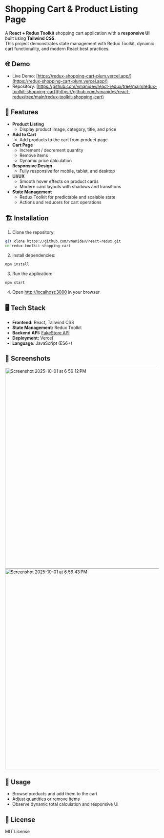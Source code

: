 # Shopping Cart & Product Listing Page

A **React + Redux Toolkit** shopping cart application with a **responsive UI** built using **Tailwind CSS**.  
This project demonstrates state management with Redux Toolkit, dynamic cart functionality, and modern React best practices.

## 🌐 Demo
- Live Demo: [https://redux-shopping-cart-plum.vercel.app/](https://redux-shopping-cart-plum.vercel.app/)  
- Repository: [https://github.com/vmanidev/react-redux/tree/main/redux-toolkit-shopping-cart](https://github.com/vmanidev/react-redux/tree/main/redux-toolkit-shopping-cart)

## 🛒 Features
- **Product Listing**
  - Display product image, category, title, and price
- **Add to Cart**
  - Add products to the cart from product page
- **Cart Page**
  - Increment / decrement quantity
  - Remove items
  - Dynamic price calculation
- **Responsive Design**
  - Fully responsive for mobile, tablet, and desktop
- **UI/UX**
  - Smooth hover effects on product cards
  - Modern card layouts with shadows and transitions
- **State Management**
  - Redux Toolkit for predictable and scalable state
  - Actions and reducers for cart operations

## 🏗 Installation
1. Clone the repository:
```bash
git clone https://github.com/vmanidev/react-redux.git
cd redux-toolkit-shopping-cart
````

2. Install dependencies:

```bash
npm install
```

3. Run the application:

```bash
npm start
```

4. Open [http://localhost:3000](http://localhost:3000) in your browser

## 🖥 Tech Stack

* **Frontend:** React, Tailwind CSS
* **State Management:** Redux Toolkit
* **Backend API:** [FakeStore API](https://fakestoreapi.com/docs#tag/Products)
* **Deployment:** Vercel
* **Language:** JavaScript (ES6+)

## 📸 Screenshots

<img width="1440" height="655" alt="Screenshot 2025-10-01 at 6 56 12 PM" src="https://github.com/user-attachments/assets/e12d4439-2c5f-4f73-b6db-bfe685db123f" />
<img width="1440" height="655" alt="Screenshot 2025-10-01 at 6 56 43 PM" src="https://github.com/user-attachments/assets/242cd1ed-a399-428f-b0c0-102a37e543f1" />

## 🔧 Usage

* Browse products and add them to the cart
* Adjust quantities or remove items
* Observe dynamic total calculation and responsive UI

## 📄 License

MIT License
